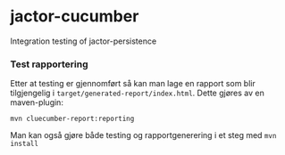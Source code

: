 # jactor-cucumber
Integration testing of jactor-persistence

### Test rapportering

Etter at testing er gjennomført så kan man lage en rapport som blir tilgjengelig
i `target/generated-report/index.html`. Dette gjøres av en maven-plugin:
```
mvn cluecumber-report:reporting
```
Man kan også gjøre både testing og rapportgenerering i et steg med `mvn install`
